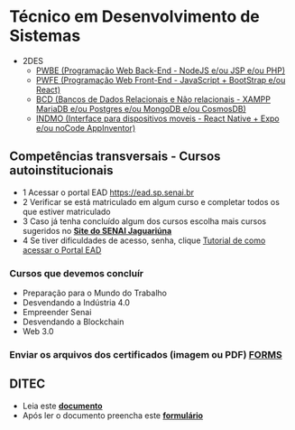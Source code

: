 # Técnico em Desenvolvimento de Sistemas
- 2DES
    - [PWBE (Programação Web Back-End - NodeJS e/ou JSP e/ou PHP)](./2des_2023/01-pwbe/)
    - [PWFE (Programação Web Front-End - JavaScript + BootStrap e/ou React)](./2des_2023/02-pwfe/)
    - [BCD (Bancos de Dados Relacionais e Não relacionais - XAMPP MariaDB e/ou Postgres e/ou MongoDB e/ou CosmosDB)](./2des_2023/03-bcd/)
    - [INDMO (Interface para dispositivos moveis - React Native + Expo e/ou noCode AppInventor)](./2des_2023/04-indmo/)

## Competências transversais - Cursos autoinstitucionais
- 1 Acessar o portal EAD https://ead.sp.senai.br
- 2 Verificar se está matriculado em algum curso e completar todos os que estiver matriculado
- 3 Caso já tenha concluído algum dos cursos escolha mais cursos sugeridos no **[Site do SENAI Jaguariúna](https://jaguariuna.sp.senai.br/cursos/13/899/formacao-inicial-e-continuada?Parent=898)**
- 4 Se tiver dificuldades de acesso, senha, clique [Tutorial de como acessar o Portal EAD](https://ead.sp.senai.br/tutorial/comoacessar/)
### Cursos que devemos concluír
- Preparação para o Mundo do Trabalho
- Desvendando a Indústria 4.0  
- Empreender Senai  
- Desvendando a Blockchain
- Web 3.0
### Enviar os arquivos dos certificados (imagem ou PDF) [FORMS](https://forms.gle/STMxikkU8qVfLuEb8)

## DITEC
- Leia este **[documento](./DITEC-001.pdf)**
- Após ler o documento preencha este **[formulário](https://forms.office.com/r/wbaV1z846E)**